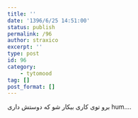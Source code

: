 ```yaml
---
title: ''
date: '1396/6/25 14:51:00'
status: publish
permalink: /96
author: straxico
excerpt: ''
type: post
id: 96
category:
    - tytomood
tag: []
post_format: []
---
```

<div>برو توی کاری بیکار شو که دوستش داری hum….</div>